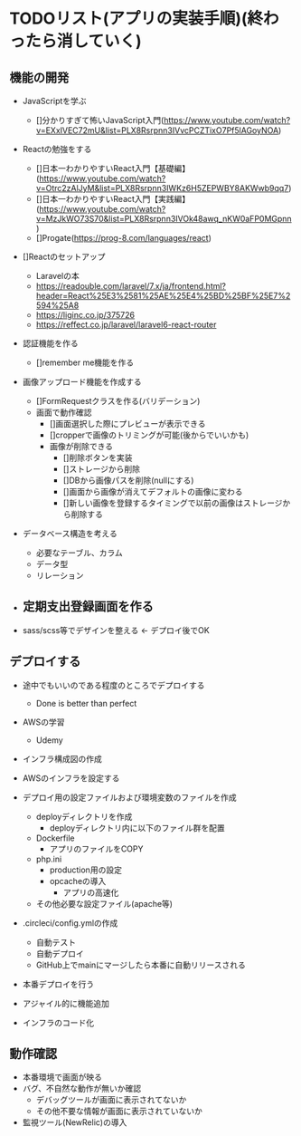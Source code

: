 # TODOリスト(アプリの実装手順)(終わったら消していく)

## 機能の開発
- JavaScriptを学ぶ
    - []分かりすぎて怖いJavaScript入門(https://www.youtube.com/watch?v=EXxIVEC72mU&list=PLX8Rsrpnn3IVvcPCZTixO7Pf5lAGoyNOA)
- Reactの勉強をする
    - []日本一わかりやすいReact入門【基礎編】(https://www.youtube.com/watch?v=Otrc2zAlJyM&list=PLX8Rsrpnn3IWKz6H5ZEPWBY8AKWwb9qq7)
    - []日本一わかりやすいReact入門【実践編】(https://www.youtube.com/watch?v=MzJkWO73S70&list=PLX8Rsrpnn3IVOk48awq_nKW0aFP0MGpnn)
    - []Progate(https://prog-8.com/languages/react)
- []Reactのセットアップ
    - Laravelの本
    - https://readouble.com/laravel/7.x/ja/frontend.html?header=React%25E3%2581%25AE%25E4%25BD%25BF%25E7%2594%25A8
    - https://liginc.co.jp/375726
    - https://reffect.co.jp/laravel/laravel6-react-router

- 認証機能を作る
    - []remember me機能を作る

- 画像アップロード機能を作成する
    - []FormRequestクラスを作る(バリデーション)
    - 画面で動作確認
        - []画面選択した際にプレビューが表示できる
        - []cropperで画像のトリミングが可能(後からでいいかも)
        - 画像が削除できる
            - []削除ボタンを実装
            - []ストレージから削除
            - []DBから画像パスを削除(nullにする)
            - []画面から画像が消えてデフォルトの画像に変わる
            - []新しい画像を登録するタイミングで以前の画像はストレージから削除する

- データベース構造を考える
    - 必要なテーブル、カラム
    - データ型
    - リレーション

- 定期支出登録画面を作る
    - 

- sass/scss等でデザインを整える <- デプロイ後でOK

## デプロイする
- 途中でもいいのである程度のところでデプロイする
    - Done is better than perfect
- AWSの学習
    - Udemy
- インフラ構成図の作成
- AWSのインフラを設定する
- デプロイ用の設定ファイルおよび環境変数のファイルを作成
    - deployディレクトリを作成
        - deployディレクトリ内に以下のファイル群を配置
    - Dockerfile
        - アプリのファイルをCOPY
    - php.ini
        - production用の設定
        - opcacheの導入
            - アプリの高速化
    - その他必要な設定ファイル(apache等)
- .circleci/config.ymlの作成
    - 自動テスト
    - 自動デプロイ
    - GitHub上でmainにマージしたら本番に自動リリースされる
- 本番デプロイを行う

- アジャイル的に機能追加

- インフラのコード化

## 動作確認
- 本番環境で画面が映る
- バグ、不自然な動作が無いか確認
    - デバッグツールが画面に表示されてないか
    - その他不要な情報が画面に表示されていないか
- 監視ツール(NewRelic)の導入
